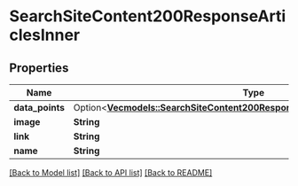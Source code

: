 # SearchSiteContent200ResponseArticlesInner

## Properties

Name | Type | Description | Notes
------------ | ------------- | ------------- | -------------
**data_points** | Option<[**Vec<models::SearchSiteContent200ResponseArticlesInnerDataPointsInner>**](searchSiteContent_200_response_Articles_inner_dataPoints_inner.md)> |  | [optional]
**image** | **String** |  | 
**link** | **String** |  | 
**name** | **String** |  | 

[[Back to Model list]](../README.md#documentation-for-models) [[Back to API list]](../README.md#documentation-for-api-endpoints) [[Back to README]](../README.md)


